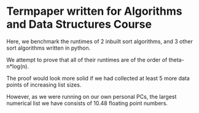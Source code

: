 Termpaper written for Algorithms and Data Structures Course
==================================================================

Here, we benchmark the runtimes of 2 inbuilt sort algorithms, and 3 other sort algorithms written in python.

We attempt to prove that all of their runtimes are of the order of theta- n*log(n).

The proof would look more solid if we had collected at least 5 more data points of increasing list sizes.

However, as we were running on our own personal PCs, the largest numerical list we have consists of 10.48 floating point numbers.
